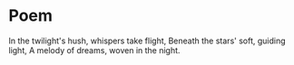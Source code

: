# Poem

In the twilight's hush, whispers take flight,
Beneath the stars' soft, guiding light,
A melody of dreams, woven in the night.